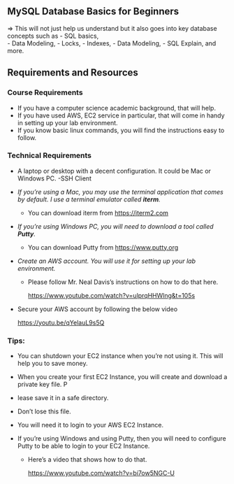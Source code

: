 ## MySQL Database Basics for Beginners

=> This will not just help us understand but it also goes into key database concepts such as
    - SQL basics,  
    - Data Modeling, 
    - Locks, 
    - Indexes, 
    - Data Modeling, 
    - SQL Explain, and more.


## Requirements and Resources

### Course Requirements

- If you have a computer science academic background, that will help.
- If you have used AWS, EC2 service in particular, that will come in handy in setting up your lab environment.
- If you know basic linux commands, you will find the instructions easy to follow.

### Technical Requirements

  - A laptop or desktop with a decent configuration. It could be Mac or Windows PC.
  -SSH Client

- *If you’re using a Mac, you may use the terminal application that comes by default. I use a terminal emulator called **iterm**.*

   - You can download iterm from https://iterm2.com

- *If you’re using Windows PC, you will need to download a tool called **Putty**.*

   - You can download Putty from https://www.putty.org

- *Create an AWS account. You will use it for setting up your lab environment.*

   - Please follow Mr. Neal Davis’s instructions on how to do that here.

      https://www.youtube.com/watch?v=ulprqHHWlng&t=105s

- Secure your AWS account by following the below video

    https://youtu.be/qYelauL9s5Q



### Tips:

- You can shutdown your EC2 instance when you’re not using it. This will help you to save money.

- When you create your first EC2 Instance, you will create and download a private key file. P
- lease save it in a safe directory. 
- Don’t lose this file. 
- You will need it to login to your AWS EC2 Instance.


- If you’re using Windows and using Putty, then you will need to configure Putty to be
	able to login to your EC2 Instance. 
    
    - Here’s a video that shows how to do that.

	   https://www.youtube.com/watch?v=bi7ow5NGC-U
